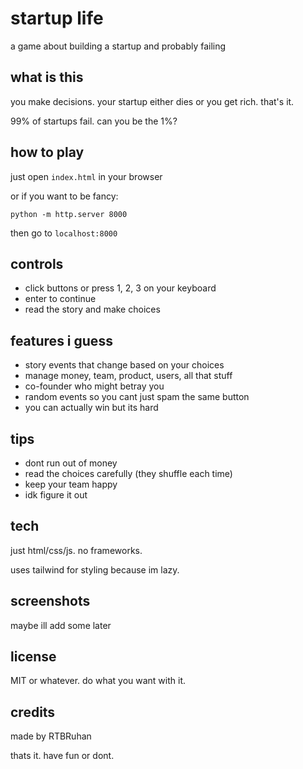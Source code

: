 # startup life

a game about building a startup and probably failing

## what is this

you make decisions. your startup either dies or you get rich. that's it.

99% of startups fail. can you be the 1%?

## how to play

just open `index.html` in your browser

or if you want to be fancy:
```
python -m http.server 8000
```

then go to `localhost:8000`

## controls

- click buttons or press 1, 2, 3 on your keyboard
- enter to continue
- read the story and make choices

## features i guess

- story events that change based on your choices
- manage money, team, product, users, all that stuff
- co-founder who might betray you
- random events so you cant just spam the same button
- you can actually win but its hard

## tips

- dont run out of money
- read the choices carefully (they shuffle each time)
- keep your team happy
- idk figure it out

## tech

just html/css/js. no frameworks. 

uses tailwind for styling because im lazy.

## screenshots

maybe ill add some later

## license

MIT or whatever. do what you want with it.

## credits

made by RTBRuhan

thats it. have fun or dont.
